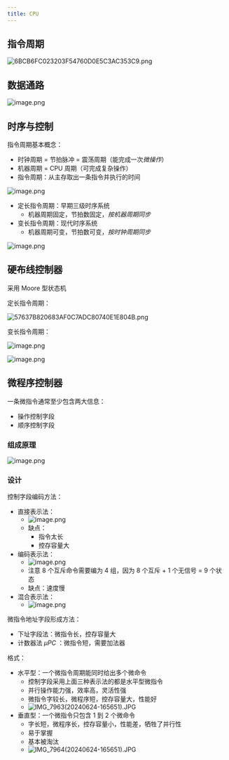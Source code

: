 ```yaml
---
title: CPU
---
```

## 指令周期

![6BCB6FC023203F54760D0E5C3AC353C9.png](https://picgo-1259588753.cos.ap-beijing.myqcloud.com/202406241352425.png)

## 数据通路

![image.png](https://picgo-1259588753.cos.ap-beijing.myqcloud.com/202406241432067.png)

## 时序与控制

指令周期基本概念：

- 时钟周期 = 节拍脉冲 = 震荡周期（能完成一次*微操作*）
- 机器周期 = CPU 周期（可完成复杂操作）
- 指令周期：从主存取出一条指令并执行的时间

![image.png](https://picgo-1259588753.cos.ap-beijing.myqcloud.com/202406241502120.png)

- 定长指令周期：早期三级时序系统
	- 机器周期固定，节拍数固定，*按机器周期同步*
- 变长指令周期：现代时序系统
	- 机器周期可变，节拍数可变，*按时钟周期同步*

![image.png](https://picgo-1259588753.cos.ap-beijing.myqcloud.com/202406241524292.png)

## 硬布线控制器

采用 Moore 型状态机

定长指令周期：

![57637B820683AF0C7ADC80740E1E804B.png](https://picgo-1259588753.cos.ap-beijing.myqcloud.com/202406241539620.png)

变长指令周期：

![image.png](https://picgo-1259588753.cos.ap-beijing.myqcloud.com/202406241540408.png)

![image.png](https://picgo-1259588753.cos.ap-beijing.myqcloud.com/202406241541710.png)

## 微程序控制器

一条微指令通常至少包含两大信息：

- 操作控制字段
- 顺序控制字段

### 组成原理

![image.png](https://picgo-1259588753.cos.ap-beijing.myqcloud.com/202406241624811.png)

### 设计

控制字段编码方法：

- 直接表示法：
	- ![image.png](https://picgo-1259588753.cos.ap-beijing.myqcloud.com/202406241634939.png)
	- 缺点：
		- 指令太长
		- 控存容量大
- 编码表示法：
	- ![image.png](https://picgo-1259588753.cos.ap-beijing.myqcloud.com/202406241636509.png)
	- 注意 8 个互斥命令需要编为 4 组，因为 8 个互斥 + 1 个无信号 = 9 个状态
	- 缺点：速度慢
- 混合表示法：
	- ![image.png](https://picgo-1259588753.cos.ap-beijing.myqcloud.com/202406241646888.png)

微指令地址字段形成方法：

- 下址字段法：微指令长，控存容量大
- 计数器法 $\mu PC$ ：微指令短，需要加法器

格式：

- 水平型：一个微指令周期能同时给出多个微命令
	- 控制字段采用上面三种表示法的都是水平型微指令
	- 并行操作能力强，效率高，灵活性强
	- 微指令字较长，微程序短，控存容量大，性能好
	- ![IMG_7963(20240624-165651).JPG](https://picgo-1259588753.cos.ap-beijing.myqcloud.com/202406241657066.JPG)
- 垂直型：一个微指令只包含 1 到 2 个微命令
	- 字长短，微程序长，控存容量小，性能差，牺牲了并行性
	- 易于掌握
	- 基本被淘汰
	- ![IMG_7964(20240624-165651).JPG](https://picgo-1259588753.cos.ap-beijing.myqcloud.com/202406241659154.JPG)

